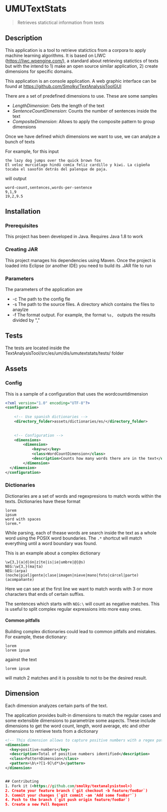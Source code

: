 # UMUTextStats
> Retrieves statictical information from texts

## Description
This application is a tool to retrieve statictics from a corpora to apply machine learning algorithms. It is based on LIWC (https://liwc.wpengine.com/), a standard about retrieving statictics of texts but with the intend to 1) make an open source similar application, 2) create dimensions for specific domains.

This application is an console application. A web graphic interface can be found at https://github.com/Smolky/TextAnalysisToolGUI

There are a set of predefined dimensions to use. These are some samples

- *LengthDimension*: Gets the length of the text
- *SentenceCountDimension*: Counts the number of sentences inside the text
- *CompositeDimension*: Allows to apply the composite pattern to group dimensions

Once we have defined which dimensions we want to use, we can analyze a bunch of texts

For example, for this input
```
the lazy dog jumps over the quick brown fox
El veloz murciélago hindú comía feliz cardillo y kiwi. La cigüeña tocaba el saxofón detrás del palenque de paja.
```

will output
```
word-count,sentences,words-per-sentence
9,1,9
19,2,9.5
```

## Installation
### Prerequisites
This project has been developed in Java. Requires Java 1.8 to work

### Creating JAR
This project manages his dependencies using Maven. Once the project is loaded into Eclipse (or another IDE) you need to build its .JAR file to run

### Parameters
The parameters of the application are

- -c The path to the config fle
- -s The path to the source files. A directory which contains the files to anaylze
- -f The format output. For example, the format `%s, ` outputs the results divided by ","

## Tests
The tests are located inside the TextAnalysisTool/src/es/um/dis/umutextstats/tests/ folder

## Assets
### Config
This is a sample of a configuration that uses the wordcountdimension

```xml
<?xml version="1.0" encoding="UTF-8"?>
<configuration>
    
    <!-- Use spanish dictionaries -->
    <directory_folder>assets/dictionaries/es/</directory_folder>
    
    
    <!-- Configuration -->
    <dimensions>
        <dimension>
            <key>wc</key>
            <class>WordCountDimension</class>
            <description>Counts how many words there are in the text</description>
        </dimension>
  </dimension>
</configuration>
```

### Dictionaries
Dictionaries are a set of words and regexpresions to match words within the texts. Dictionaries have these format

```
lorem
ipsum
word with spaces
lorem.*
```

While parsing, each of thease words are search inside the text as a whole word using the POSIX word boundaries. The `.*` shortcut will match everything until a word boundary was found.

This is an example about a complex dictionary
```
\w{3,}(a|d|ón|z|te|is|ie|umbre|@|@s)
NEG:\w{3,}(ma|ta)
NEG:(arpa)
(noche|piel|gente|clase|imagen|nieve|mano|foto|cárcel|parte)
(acompañante)
```

Here we can see at the first line we want to match words with 3 or more characters that ends of certain suffixs. 

The sentences which starts with `NEG:\` will count as negative matches. This is useful to split complex regular expressions into more easy ones.

#### Common pitfalls ####
Building complex dictionaries could lead to common pitfalls and mistakes. For example, these dictionary:
```
lorem
lorem ipsum
```

against the text

```
lorem ipsum
```

will match 2 matches and it is possible to not to be the desired result.


## Dimension
Each dimension analyzes certain parts of the text. 

The application provides built-in dimensions to match the regular cases and some extensible dimensions to parametrize some aspects. These include dimensions to get the word count, length, word average, etc and other dimensions to retrieve texts from a dictionary

```xml
<!-- This dimension allows to capture positive numbers with a regex pattern -->
<dimension>
  <key>positive-numbers</key>
  <description>Total of positive numbers identified</description>
  <class>PatternDimension</class>
  <pattern>\b\+?[1-9]\d*\b</pattern>
</dimension>


## Contributing
1. Fork it (<https://github.com/smolky/textanalysistool>)
2. Create your feature branch (`git checkout -b feature/fooBar`)
3. Commit your changes (`git commit -am 'Add some fooBar'`)
4. Push to the branch (`git push origin feature/fooBar`)
5. Create a new Pull Request
